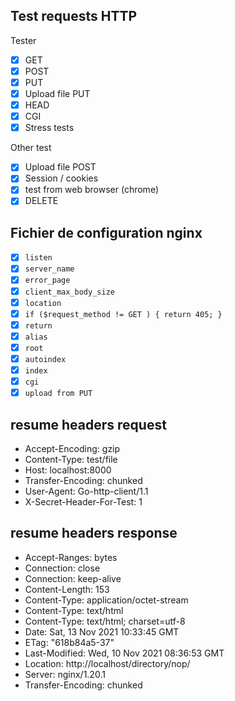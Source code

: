 ## Test requests HTTP

Tester

- [x] GET 
- [x] POST
- [x] PUT
- [x] Upload file PUT
- [x] HEAD
- [x] CGI
- [x] Stress tests

Other test

- [x] Upload file POST
- [x] Session / cookies
- [x] test from web browser (chrome)
- [x] DELETE

## Fichier de configuration nginx

- [x] `listen`
- [x] `server_name`
- [x] `error_page`
- [x] `client_max_body_size`
- [x] `location`
- [x] `if ($request_method != GET ) { return 405; }`
- [x] `return`
- [x] `alias`
- [x] `root`
- [x] `autoindex`
- [x] `index`
- [x] `cgi`
- [x] `upload from PUT` 

## resume headers request

- Accept-Encoding: gzip
- Content-Type: test/file
- Host: localhost:8000
- Transfer-Encoding: chunked
- User-Agent: Go-http-client/1.1
- X-Secret-Header-For-Test: 1

## resume headers response

- Accept-Ranges: bytes
- Connection: close
- Connection: keep-alive
- Content-Length: 153
- Content-Type: application/octet-stream
- Content-Type: text/html
- Content-Type: text/html; charset=utf-8
- Date: Sat, 13 Nov 2021 10:33:45 GMT
- ETag: "618b84a5-37"
- Last-Modified: Wed, 10 Nov 2021 08:36:53 GMT
- Location: http://localhost/directory/nop/
- Server: nginx/1.20.1
- Transfer-Encoding: chunked
